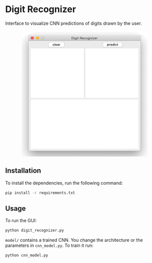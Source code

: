 # Digit Recognizer
Interface to visualize CNN predictions of digits drawn by the user.

<p align="center">
    <img width="400" height="400"src="images/digit_recognizer.gif">
</p>



## Installation

To install the dependencies, run the following command:

```bash
pip install -r requirements.txt
```



## Usage

To run the GUI:

```python
python digit_recognizer.py
```

`model/` contains a trained CNN. You change the architecture or the parameters in `cnn_model.py`. To train it run:

```python
python cnn_model.py
```

